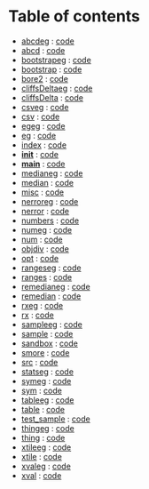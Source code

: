 
# Table of contents

- [abcdeg](abcdeg.md) : [code](../abcdeg.py)
- [abcd](abcd.md) : [code](../abcd.py)
- [bootstrapeg](bootstrapeg.md) : [code](../bootstrapeg.py)
- [bootstrap](bootstrap.md) : [code](../bootstrap.py)
- [bore2](bore2.md) : [code](../bore2.py)
- [cliffsDeltaeg](cliffsDeltaeg.md) : [code](../cliffsDeltaeg.py)
- [cliffsDelta](cliffsDelta.md) : [code](../cliffsDelta.py)
- [csveg](csveg.md) : [code](../csveg.py)
- [csv](csv.md) : [code](../csv.py)
- [egeg](egeg.md) : [code](../egeg.py)
- [eg](eg.md) : [code](../eg.py)
- [index](index.md) : [code](../index.py)
- [__init__](__init__.md) : [code](../__init__.py)
- [__main__](__main__.md) : [code](../__main__.py)
- [medianeg](medianeg.md) : [code](../medianeg.py)
- [median](median.md) : [code](../median.py)
- [misc](misc.md) : [code](../misc.py)
- [nerroreg](nerroreg.md) : [code](../nerroreg.py)
- [nerror](nerror.md) : [code](../nerror.py)
- [numbers](numbers.md) : [code](../numbers.py)
- [numeg](numeg.md) : [code](../numeg.py)
- [num](num.md) : [code](../num.py)
- [objdiv](objdiv.md) : [code](../objdiv.py)
- [opt](opt.md) : [code](../opt.py)
- [rangeseg](rangeseg.md) : [code](../rangeseg.py)
- [ranges](ranges.md) : [code](../ranges.py)
- [remedianeg](remedianeg.md) : [code](../remedianeg.py)
- [remedian](remedian.md) : [code](../remedian.py)
- [rxeg](rxeg.md) : [code](../rxeg.py)
- [rx](rx.md) : [code](../rx.py)
- [sampleeg](sampleeg.md) : [code](../sampleeg.py)
- [sample](sample.md) : [code](../sample.py)
- [sandbox](sandbox.md) : [code](../sandbox.py)
- [smore](smore.md) : [code](../smore.py)
- [src](src.md) : [code](../src.py)
- [statseg](statseg.md) : [code](../statseg.py)
- [symeg](symeg.md) : [code](../symeg.py)
- [sym](sym.md) : [code](../sym.py)
- [tableeg](tableeg.md) : [code](../tableeg.py)
- [table](table.md) : [code](../table.py)
- [test_sample](test_sample.md) : [code](../test_sample.py)
- [thingeg](thingeg.md) : [code](../thingeg.py)
- [thing](thing.md) : [code](../thing.py)
- [xtileeg](xtileeg.md) : [code](../xtileeg.py)
- [xtile](xtile.md) : [code](../xtile.py)
- [xvaleg](xvaleg.md) : [code](../xvaleg.py)
- [xval](xval.md) : [code](../xval.py)

